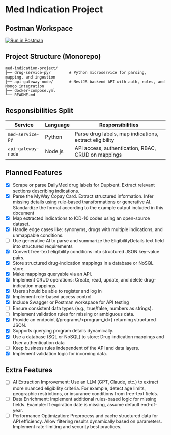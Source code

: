 # Med Indication Project

## Postman Workspace
[![Run in Postman](https://run.pstmn.io/button.svg)](https://www.postman.com/hugoalkimimdev/med-indication-project/collection/797qg5s/med-project)

## Project Structure (Monorepo)

```
med-indication-project/
├── drug-service-py/        # Python microservice for parsing, mapping, and ingestion
├── api-gateway-node/       # NestJS backend API with auth, roles, and Mongo integration
├── docker-compose.yml 
└── README.md
```

## Responsibilities Split

| Service           | Language | Responsibilities                                        |
|------------------|----------|----------------------------------------------------------|
| `med-service-py` | Python   | Parse drug labels, map indications, extract eligibility  |
| `api-gateway-node` | Node.js | API access, authentication, RBAC, CRUD on mappings      |

## Planned Features
- [x] Scrape or parse DailyMed drug labels for Dupixent. Extract relevant sections describing indications.
- [x] Parse the MyWay Copay Card. Extract structured information. Infer missing details using rule-based transformations or generative AI. Standardize the format according to the example output included in this
document
- [x] Map extracted indications to ICD-10 codes using an open-source dataset.
- [x] Handle edge cases like: synonyms, drugs with multiple indications, and unmappable conditions.
- [ ] Use generative AI to parse and summarize the EligibilityDetails text field into structured
requirements
- [x] Convert free-text eligibility conditions into structured JSON key-value pairs.
- [x] Store structured drug-indication mappings in a database or NoSQL store.
- [x] Make mappings queryable via an API.
- [x] Implement CRUD operations: Create, read, update, and delete drug-indication mappings.
- [x] Users should be able to register and log in
- [x] Implement role-based access control.
- [x] Include Swagger or Postman workspace for API testing
- [ ] Ensure consistent data types (e.g., true/false, numbers as strings).
- [ ] Implement validation rules for missing or ambiguous data.
- [x] Provide an endpoint (/programs/<program_id>) returning structured JSON.
- [x] Supports querying program details dynamically.
- [x] Use a database (SQL or NoSQL) to store: Drug-indication mappings and User authentication data
- [ ] Keep business rules independent of the API and data layers.
- [x] Implement validation logic for incoming data.

##  Extra Features
- [ ] AI Extraction Improvement: Use an LLM (GPT, Claude, etc.) to extract more nuanced eligibility criteria. For example, detect age limits, geographic restrictions, or insurance conditions from free-text fields.
- [ ] Data Enrichment: Implement additional rules-based logic for missing fields. Example: If expiration date is missing, assume default end-of-year.
- [ ] Performance Optimization: Preprocess and cache structured data for API efficiency. Allow filtering results dynamically based on parameters. Implement rate-limiting and security best practices.
